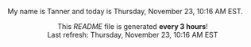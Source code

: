 My name is Tanner and today is Thursday, November 23, 10:16 AM EST.

<p align="center">This <i>README</i> file is generated <b>every 3 hours</b>!</br>Last refresh: Thursday, November 23, 10:16 AM EST<br /></p>
